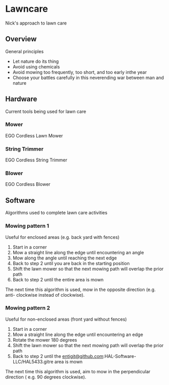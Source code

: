# Lawncare
Nick's approach to lawn care

## Overview
General principles
* Let nature do its thing
* Avoid using chemicals
* Avoid mowing too frequently, too short, and too early inthe year
* Choose your battles carefully in this neverending war between man and nature

## Hardware
Current tools being used for lawn care

### Mower
EGO Cordless Lawn Mower

### String Trimmer
EGO Cordless String Trimmer

### Blower
EGO Cordless Blower

## Software
Algorithms used to complete lawn care activities

### Mowing pattern 1
Useful for enclosed areas (e.g. back yard with fences)

1. Start in a corner
2. Mow a straight line along the edge until encountering an angle
3. Mow along the angle until reaching the next edge
4. Back to step 2 until you are back in the starting position
5. Shift the lawn mower so that the next mowing path will overlap the prior path
6. Back to step 2 until the entire area is mown

The next time this algorithm is used, mow in the opposite direction (e.g. anti-
clockwise instead of clockwise).

### Mowing pattern 2
Useful for non-enclosed areas (front yard without fences)

1. Start in a corner
2. Mow a straight line along the edge until encountering an edge
3. Rotate the mower 180 degrees
4. Shift the lawn mower so that the next mowing path will overlap the prior path
5. Back to step 2 until the entigit@github.com:HAL-Software-LLC/HAL5433.gitre area is mown

The next time this algorithm is used, aim to mow in the perpendicular direction (
e.g. 90 degrees clockwise).
